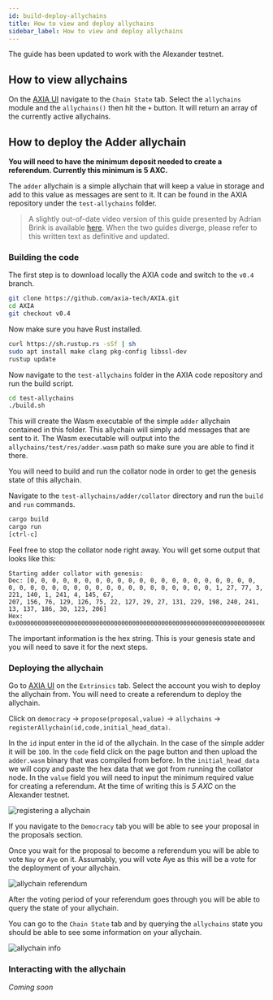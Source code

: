 ```yaml
---
id: build-deploy-allychains
title: How to view and deploy allychains
sidebar_label: How to view and deploy allychains
---
```


The guide has been updated to work with the Alexander testnet.

## How to view allychains

On the [AXIA UI](https://AXIA.js.org/apps/#/explorer) navigate to the `Chain State` tab. Select the `allychains` module and the `allychains()` then hit the `+` button. It will return an array of the currently active allychains.

## How to deploy the Adder allychain

**You will need to have the minimum deposit needed to create a referendum. Currently this minimum is 5 AXC.**

The `adder` allychain is a simple allychain that will keep a value in storage and add to this value as messages are sent to it. It can be found in the AXIA repository under the `test-allychains` folder.

> A slightly out-of-date video version of this guide presented by Adrian Brink is available [here](https://www.youtube.com/watch?v=pDqkzvA4C0E). When the two guides diverge, please refer to this written text as definitive and updated.

### Building the code

The first step is to download locally the AXIA code and switch to the `v0.4` branch.

```bash
git clone https://github.com/axia-tech/AXIA.git
cd AXIA
git checkout v0.4
```

Now make sure you have Rust installed.

```bash
curl https://sh.rustup.rs -sSf | sh
sudo apt install make clang pkg-config libssl-dev
rustup update
```

Now navigate to the `test-allychains` folder in the AXIA code repository and run the build script.

```bash
cd test-allychains
./build.sh
```

This will create the Wasm executable of the simple `adder` allychain contained in this folder. This allychain will simply add messages that are sent to it. The Wasm executable will output into the `allychains/test/res/adder.wasm` path so make sure you are able to find it there.

You will need to build and run the collator node in order to get the genesis state of this allychain.

Navigate to the `test-allychains/adder/collator` directory and run the `build` and `run` commands.

```bash
cargo build
cargo run
[ctrl-c]
```

Feel free to stop the collator node right away. You will get some output that looks like this:

```
Starting adder collator with genesis:
Dec: [0, 0, 0, 0, 0, 0, 0, 0, 0, 0, 0, 0, 0, 0, 0, 0, 0, 0, 0, 0, 0, 0, 0, 0, 0, 0, 0, 0, 0, 0, 0, 0, 0, 0, 0, 0, 0, 0, 0, 0, 1, 27, 77, 3, 221, 140, 1, 241, 4, 145, 67,
207, 156, 76, 129, 126, 75, 22, 127, 29, 27, 131, 229, 198, 240, 241, 13, 137, 186, 30, 123, 206]
Hex: 0x00000000000000000000000000000000000000000000000000000000000000000000000000000000011b4d03dd8c01f1049143cf9c4c817e4b167f1d1b83e5c6f0f10d89ba1e7bce
```

The important information is the hex string. This is your genesis state and you will need to save it for the next steps.

### Deploying the allychain

Go to [AXIA UI](https://AXIA.js.org/apps/#/extrinsics) on the `Extrinsics` tab. Select the account you wish to deploy the allychain from. You will need to create a referendum to deploy the allychain.

Click on `democracy` -> `propose(proposal,value)` -> `allychains` -> `registerAllychain(id,code,initial_head_data)`.

In the `id` input enter in the id of the allychain. In the case of the simple adder it will be `100`. In the `code` field click on the page button and then upload the `adder.wasm` binary that was compiled from before. In the `initial_head_data` we will copy and paste the hex data that we got from running the collator node. In the `value` field you will need to input the minimum required value for creating a referendum. At the time of writing this is _5 AXC_ on the Alexander testnet.

![registering a allychain](assets/allychain/register.png)

If you navigate to the `Democracy` tab you will be able to see your proposal in the proposals section.

Once you wait for the proposal to become a referendum you will be able to vote `Nay` or `Aye` on it. Assumably, you will vote Aye as this will be a vote for the deployment of your allychain.

![allychain referendum](assets/allychain/referendum.png)

After the voting period of your referendum goes through you will be able to query the state of your allychain.

You can go to the `Chain State` tab and by querying the `allychains` state you should be able to see some information on your allychain.

![allychain info](assets/allychain/info.png)

### Interacting with the allychain

_Coming soon_
